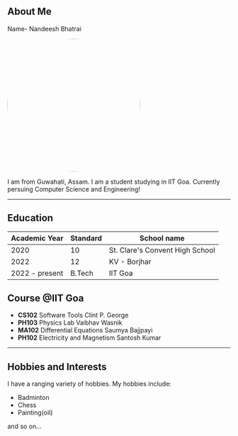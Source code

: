 ## About Me

Name- Nandeesh Bhatrai

<img src = "https://i.stack.imgur.com/aF0dE.jpg?s=256&g=1" height="300" style="border-radius:50%;">

I am from Guwahati, Assam.
I am a student studying in IIT Goa.
Currently persuing Computer Science and Engineering!

****

## Education

|Academic Year|Standard| School name|
|------------------|-------------|----------------|
|2020|10|St. Clare's Convent High School|
|2022|12|KV - Borjhar|
|2022 - present|B.Tech|IIT Goa|

## Course @IIT Goa

- <strong>CS102</strong> Software Tools Clint P. George
- <strong>PH103</strong> Physics Lab Vaibhav Wasnik
- <strong>MA102</strong> Differential Equations Saumya Bajjpayi
- <strong>PH102</strong> Electricity and Magnetism Santosh Kumar

****

## Hobbies and Interests

I have a ranging variety of hobbies.
My hobbies include:
- Badminton
- Chess
- Painting(oil)

and so on...
